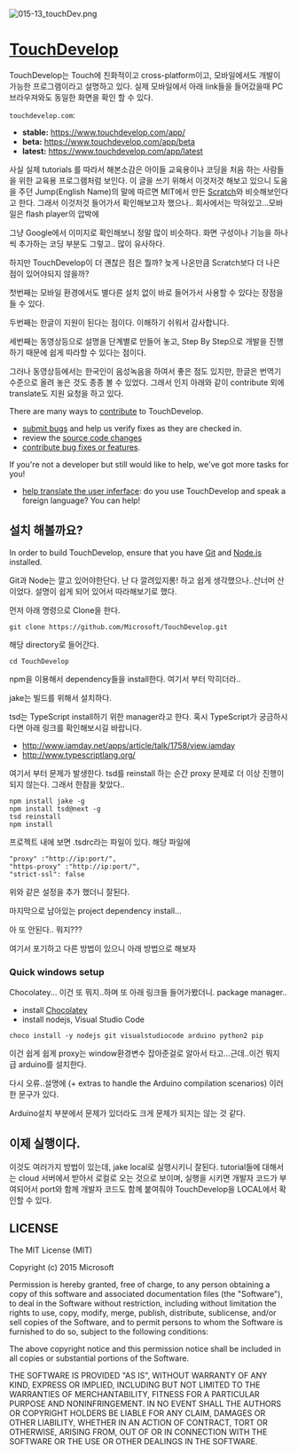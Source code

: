 
![015-13_touchDev.png](https://raw.githubusercontent.com/TeamSEGO/github-trend-kr/master/img/015-13_touchDev.png)

# [TouchDevelop](https://github.com/Microsoft/TouchDevelop)

TouchDevelop는 Touch에 친화적이고 cross-platform이고, 모바일에서도 개발이 가능한
프로그램이라고 설명하고 있다. 실제 모바일에서 아래 link들을 들어갔을때 PC 브라우져와도
동일한 화면을 확인 할 수 있다.

`touchdevelop.com`:
* **stable:** https://www.touchdevelop.com/app/
* **beta:** https://www.touchdevelop.com/app/beta
* **latest:** https://www.touchdevelop.com/app/latest

사실 실제 tutorials 를 따라서 해본소감은 아이들 교육용이나 코딩을 처음 하는 사람들을
위한 교육용 프로그램처럼 보인다. 이 글을 쓰기 위해서 이것저것 해보고 있으니 도움을 주던
Jump(English Name)의 말에 따르면 MIT에서 만든 [Scratch](http://ko.wikipedia.org/wiki/%EC%8A%A4%ED%81%AC%EB%9E%98%EC%B9%98)와 비슷해보인다고 한다.
그래서 이것저것 들어가서 확인해보고자 했으나.. 회사에서는 막혀있고...모바일은 flash player의 압박에

그냥 Google에서 이미지로 확인해보니 정말 많이 비슷하다. 화면 구성이나 기능을 하나씩 추가하는
코딩 부분도 그렇고.. 많이 유사하다.

하지만 TouchDevelop이 더 괜찮은 점은 뭘까? 늦게 나온만큼 Scratch보다 더 나은 점이 있어야되지 않을까?

첫번째는 모바일 환경에서도 별다른 설치 없이 바로 들어가서 사용할 수 있다는 장점을 들 수 있다.

두번째는 한글이 지원이 된다는 점이다. 이해하기 쉬워서 감사합니다.

세번째는 동영상등으로 설명을 단계별로 만들어 놓고, Step By Step으로 개발을 진행하기 때문에 쉽게
따라할 수 있다는 점이다.

그러나 동영상등에서는 한국인이 음성녹음을 하여서 좋은 점도 있지만,
한글은 번역기 수준으로 올려 놓은 것도 종종 볼 수 있었다.
그래서 인지 아래와 같이 contribute 외에 translate도 지원 요청을 하고 있다.


There are many ways to [contribute](https://github.com/Microsoft/TouchDevelop/blob/master/CONTRIBUTING.md) to TouchDevelop.

* [submit bugs](https://github.com/Microsoft/TouchDevelop/issues) and help us verify fixes as they are checked in.
* review the [source code changes](https://github.com/Microsoft/TouchDevelop/pulls)
* [contribute bug fixes or features](https://github.com/Microsoft/TouchDevelop/blob/master/CONTRIBUTING.md).

If you're not a developer but still would like to help, we've got more tasks for you!

* [help translate the user inferface](https://touchdeveloptranslator.azurewebsites.net): do you use TouchDevelop and speak a foreign language? You can help!

## 설치 해볼까요?

In order to build TouchDevelop, ensure that you have [Git](http://git-scm.com/downloads) and [Node.js](http://nodejs.org/) installed.

 Git과 Node는 깔고 있어야한단다. 난 다 깔려있지롱! 하고 쉽게 생각했으나..산너머 산이었다.
설명이 쉽게 되어 있어서 따라해보기로 했다.

먼저 아래 명령으로 Clone을 한다.

````
git clone https://github.com/Microsoft/TouchDevelop.git
````

해당 directory로 들어간다.

````
cd TouchDevelop
````

npm을 이용해서 dependency들을 install한다.
여기서 부터 막히더라..

jake는 빌드를 위해서 설치하다.

tsd는 TypeScript install하기 위한 manager라고 한다.
혹시 TypeScript가 궁금하시다면 아래 링크를 확인해보시길 바랍니다.
* http://www.iamday.net/apps/article/talk/1758/view.iamday
* http://www.typescriptlang.org/

여기서 부터 문제가 발생한다.
tsd를 reinstall 하는 순간 proxy 문제로 더 이상 진행이 되지 않는다.
그래서 한참을 찾았다..

````
npm install jake -g
npm install tsd@next -g
tsd reinstall
npm install
````

프로젝트 내에 보면 .tsdrc라는 파일이 있다. 해당 파일에

````
"proxy" :"http://ip:port/",
"https-proxy" :"http://ip:port/",
"strict-ssl": false
````

위와 같은 설정을 추가 했더니 잘된다.

마지막으로 남아있는 project dependency install...

아 또 안된다.. 뭐지???

여기서 포기하고 다른 방법이 있으니 아래 방법으로 해보자

### Quick windows setup

Chocolatey... 이건 또 뭐지..하며 또 아래 링크들 들어가봤더니. package manager..

* install [Chocolatey](https://chocolatey.org/)
* install nodejs, Visual Studio Code
````
choco install -y nodejs git visualstudiocode arduino python2 pip
````

이건 쉽게 쉽게 proxy는 window환경변수 잡아준걸로 알아서 타고...근데..이건 뭐지 급 arduino를 설치한다.

다시 오류..설명에 (+ extras to handle the Arduino compilation scenarios) 이러한 문구가 있다.

Arduino설치 부분에서 문제가 있더라도 크게 문제가 되지는 않는 것 같다.


## 이제 실행이다.

이것도 여러가지 방법이 있는데, jake local로 실행시키니 잘된다.
tutorial들에 대해서는 cloud 서버에서 받아서 로컬로 오는 것으로 보이며,
실행을 시키면 개발자 코드가 부여되어서 port와 함께 개발자 코드도 함께 붙여줘야 TouchDevelop을
LOCAL에서 확인할 수 있다.

## LICENSE

The MIT License (MIT)

Copyright (c) 2015 Microsoft

Permission is hereby granted, free of charge, to any person obtaining a copy
of this software and associated documentation files (the "Software"), to deal
in the Software without restriction, including without limitation the rights
to use, copy, modify, merge, publish, distribute, sublicense, and/or sell
copies of the Software, and to permit persons to whom the Software is
furnished to do so, subject to the following conditions:

The above copyright notice and this permission notice shall be included in all
copies or substantial portions of the Software.

THE SOFTWARE IS PROVIDED "AS IS", WITHOUT WARRANTY OF ANY KIND, EXPRESS OR
IMPLIED, INCLUDING BUT NOT LIMITED TO THE WARRANTIES OF MERCHANTABILITY,
FITNESS FOR A PARTICULAR PURPOSE AND NONINFRINGEMENT. IN NO EVENT SHALL THE
AUTHORS OR COPYRIGHT HOLDERS BE LIABLE FOR ANY CLAIM, DAMAGES OR OTHER
LIABILITY, WHETHER IN AN ACTION OF CONTRACT, TORT OR OTHERWISE, ARISING FROM,
OUT OF OR IN CONNECTION WITH THE SOFTWARE OR THE USE OR OTHER DEALINGS IN THE
SOFTWARE.
